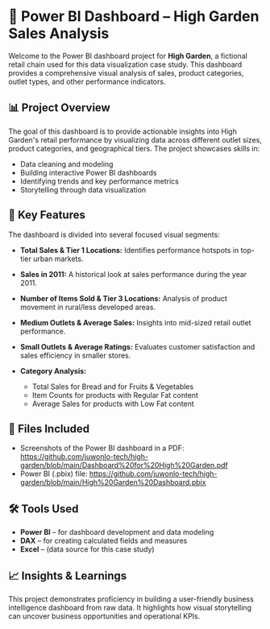 # 🧮 Power BI Dashboard – High Garden Sales Analysis

Welcome to the Power BI dashboard project for **High Garden**, a fictional retail chain used for this data visualization case study. This dashboard provides a comprehensive visual analysis of sales, product categories, outlet types, and other performance indicators.

## 📊 Project Overview

The goal of this dashboard is to provide actionable insights into High Garden's retail performance by visualizing data across different outlet sizes, product categories, and geographical tiers. The project showcases skills in:

* Data cleaning and modeling
* Building interactive Power BI dashboards
* Identifying trends and key performance metrics
* Storytelling through data visualization

## 📌 Key Features

The dashboard is divided into several focused visual segments:

* **Total Sales & Tier 1 Locations:** Identifies performance hotspots in top-tier urban markets.
* **Sales in 2011:** A historical look at sales performance during the year 2011.
* **Number of Items Sold & Tier 3 Locations:** Analysis of product movement in rural/less developed areas.
* **Medium Outlets & Average Sales:** Insights into mid-sized retail outlet performance.
* **Small Outlets & Average Ratings:** Evaluates customer satisfaction and sales efficiency in smaller stores.
* **Category Analysis:**

  * Total Sales for Bread and for Fruits & Vegetables
  * Item Counts for products with Regular Fat content
  * Average Sales for products with Low Fat content

## 📁 Files Included

* Screenshots of the Power BI dashboard in a PDF: https://github.com/juwonlo-tech/high-garden/blob/main/Dashboard%20for%20High%20Garden.pdf
* Power BI (.pbix) file: https://github.com/juwonlo-tech/high-garden/blob/main/High%20Garden%20Dashboard.pbix

## 🛠 Tools Used

* **Power BI** – for dashboard development and data modeling
* **DAX** – for creating calculated fields and measures
* **Excel** – (data source for this case study)

## 📈 Insights & Learnings

This project demonstrates proficiency in building a user-friendly business intelligence dashboard from raw data. It highlights how visual storytelling can uncover business opportunities and operational KPIs.
